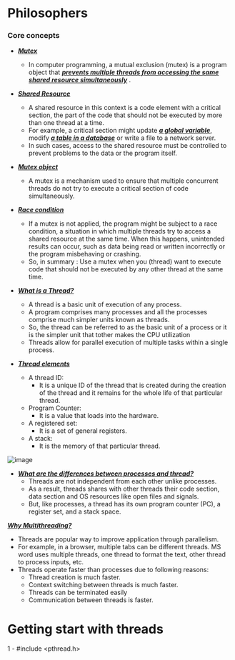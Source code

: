 # Philosophers

### Core concepts

- <ins>***Mutex***</ins>
  - In computer programming, a mutual exclusion (mutex) is a program object that <ins>***prevents multiple threads from accessing the same shared resource simultaneously***</ins> . 
- <ins>***Shared Resource***</ins>
  - A shared resource in this context is a code element with a critical section, the part of the code that should not be executed by more than one thread at a time. 
  - For example, a critical section might update <ins>***a global variable***</ins>, modify <ins>***a table in a database***</ins> or write a file to a network server. 
  - In such cases, access to the shared resource must be controlled to prevent problems to the data or the program itself.
- <ins>***Mutex object***</ins>
  - A mutex is a mechanism used to ensure that multiple concurrent threads do not try to execute a critical section of code simultaneously.
- <ins>***Race condition***</ins>
  - If a mutex is not applied, the program might be subject to a race condition, a situation in which multiple threads try to access a shared resource at the same time. When this happens, unintended results can occur, such as data being read or written incorrectly or the program misbehaving or crashing.
  - So, in summary : Use a mutex when you (thread) want to execute code that should not be executed by any other thread at the same time.

- <ins>***What is a Thread?***</ins>
  - A thread is a basic unit of execution of any process. 
  - A program comprises many processes and all the processes comprise much simpler units known as threads. 
  - So, the thread can be referred to as the basic unit of a process or it is the simpler unit that tother makes the CPU utilization
  - Threads allow for parallel execution of multiple tasks within a single process.


- <ins>***Thread elements***</ins>
  - A thread ID: 
    - It is a unique ID of the thread that is created during the creation of the thread and it remains for the whole life of that particular thread.
  - Program Counter: 
    - It is a value that loads into the hardware.
  - A registered set: 
    - It is a set of general registers.
  - A stack: 
    - It is the memory of that particular thread.

![image](https://github.com/izzypt/Philosophers/assets/73948790/324ea47d-77a1-4d44-9ebf-8c895241c43f)

- <ins>***What are the differences between processes and thread?***</ins> 
  - Threads are not independent from each other unlike processes. 
  - As a result, threads shares with other threads their code section, data section and OS resources like open files and signals. 
  - But, like processes, a thread has its own program counter (PC), a register set, and a stack space.

 <ins>***Why Multithreading?***</ins> 
 
- Threads are popular way to improve application through parallelism. 
- For example, in a browser, multiple tabs can be different threads. MS word uses multiple threads, one thread to format the text, other thread to process inputs, etc. 
- Threads operate faster than processes due to following reasons: 
  - Thread creation is much faster. 
  - Context switching between threads is much faster. 
  - Threads can be terminated easily 
  - Communication between threads is faster.

# Getting start with threads

1 - #include <pthread.h>
